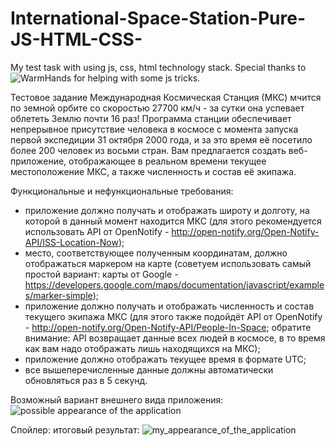 # International-Space-Station-Pure-JS-HTML-CSS-
My test task with using js, css, html technology stack.
Special thanks to ![WarmHands](https://github.com/WarmHands) for helping with some js tricks.

Тестовое задание
Международная Космическая Станция (МКС) мчится по земной орбите со скоростью 27700 км/ч - за сутки она успевает облететь Землю почти 16 раз! Программа станции обеспечивает непрерывное присутствие человека в космосе с момента запуска первой экспедиции 31 октября 2000 года, и за это время её посетило более 200 человек из восьми стран. 
Вам предлагается создать веб-приложение, отображающее в реальном времени текущее местоположение МКС, а также численность и состав её экипажа.

Функциональные и нефункциональные требования:
-	приложение должно получать и отображать широту и долготу, на которой в данный момент находится МКС (для этого рекомендуется использовать API от OpenNotify - http://open-notify.org/Open-Notify-API/ISS-Location-Now);
-	место, соответствующее полученным координатам, должно отображаться маркером на карте (советуем использовать самый простой вариант: карты от Google - https://developers.google.com/maps/documentation/javascript/examples/marker-simple);
-	приложение должно получать и отображать численность и состав текущего экипажа МКС (для этого также подойдёт API от OpenNotify - http://open-notify.org/Open-Notify-API/People-In-Space; обратите внимание: API возвращает данные всех людей в космосе, в то время как вам надо отображать лишь находящихся на МКС);
-	приложение должно отображать текущее время в формате UTC;
-	все вышеперечисленные данные должны автоматически обновляться раз в 5 секунд.

Возможный вариант внешнего вида приложения:
 ![possible appearance of the application](https://cdn.discordapp.com/attachments/427239379459637259/683992198316032012/iis_test_task_web_page.jpg)
 
 Спойлер: итоговый результат:
 ![my_appearance_of_the_application](https://cdn.discordapp.com/attachments/427239379459637259/683992815046623232/iis_test_task_web_page_myversion.jpg)

